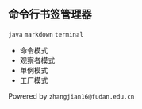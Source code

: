 ## 命令行书签管理器
`java` `markdown` `terminal`

- 命令模式
- 观察者模式
- 单例模式
- 工厂模式












Powered by `zhangjian16@fudan.edu.cn` 